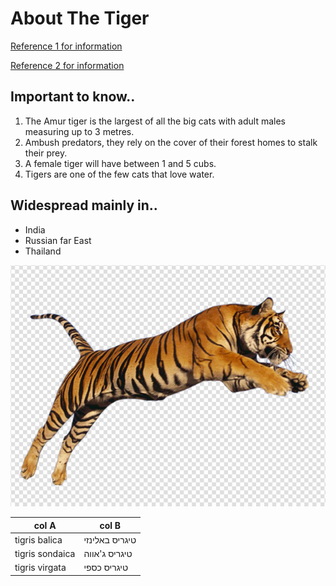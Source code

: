 # About The Tiger
[Reference 1 for information](https://davidshepherd.org/education/tigers?gclid=CjwKEAjwzKPGBRCS55Oe46q9hCkSJAAMvVuMRP5MjAOkp_4XkbESzAJ_0p74t1XmSWbBAlh8QXtqgBoCx-7w_wcB)

[Reference 2 for information](https://he.wikipedia.org/wiki/%D7%98%D7%99%D7%92%D7%A8%D7%99%D7%A1#.D7.AA.D7.AA-.D7.9E.D7.99.D7.A0.D7.99.D7.9D)

## Important to know..
1.  The Amur tiger is the largest of all the big cats with adult males measuring up to 3 metres.
2.  Ambush predators, they rely on the cover of their forest homes to stalk their prey.
3.  A female tiger will have between 1 and 5 cubs.
4.  Tigers are one of the few cats that love water.

## Widespread mainly in..
- India
- Russian far East
- Thailand


![Tiger Image](/Images/Tiger.jpg)


col A | col B
-------|--------
tigris balica | טיגריס באלינזי
tigris sondaica | טיגריס ג'אווה
tigris virgata | טיגריס כספי
